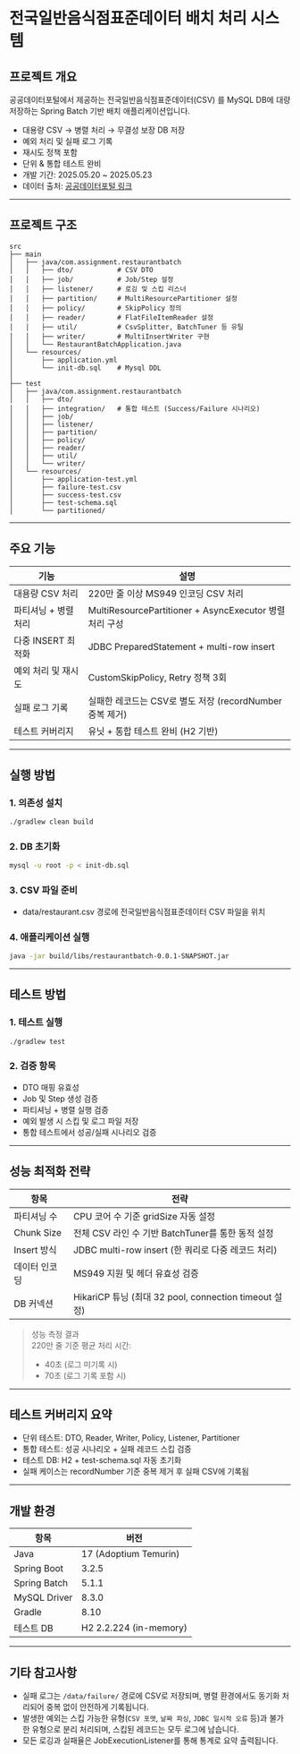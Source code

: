 

# 전국일반음식점표준데이터 배치 처리 시스템

## 프로젝트 개요

공공데이터포털에서 제공하는 전국일반음식점표준데이터(CSV) 를 MySQL DB에 대량 저장하는 Spring Batch 기반 배치 애플리케이션입니다.

* 대용량 CSV → 병렬 처리 → 무결성 보장 DB 저장
* 예외 처리 및 실패 로그 기록
* 재시도 정책 포함
* 단위 & 통합 테스트 완비
* 개발 기간: 2025.05.20 \~ 2025.05.23
* 데이터 출처: [공공데이터포털 링크](https://www.data.go.kr/data/15096283/standard.do)

---

## 프로젝트 구조

```text
src
├── main
│   ├── java/com.assignment.restaurantbatch
│   │   ├── dto/           # CSV DTO
│   │   ├── job/           # Job/Step 설정
│   │   ├── listener/      # 로깅 및 스킵 리스너
│   │   ├── partition/     # MultiResourcePartitioner 설정
│   │   ├── policy/        # SkipPolicy 정의
│   │   ├── reader/        # FlatFileItemReader 설정
│   │   ├── util/          # CsvSplitter, BatchTuner 등 유틸
│   │   ├── writer/        # MultiInsertWriter 구현
│   │   └── RestaurantBatchApplication.java
│   └── resources/
│       ├── application.yml
│       └── init-db.sql    # Mysql DDL
│
├── test
│   ├── java/com.assignment.restaurantbatch
│   │   ├── dto/
│   │   ├── integration/   # 통합 테스트 (Success/Failure 시나리오)
│   │   ├── job/
│   │   ├── listener/
│   │   ├── partition/
│   │   ├── policy/
│   │   ├── reader/
│   │   ├── util/
│   │   └── writer/
│   └── resources/
│       ├── application-test.yml
│       ├── failure-test.csv
│       ├── success-test.csv
│       ├── test-schema.sql
│       └── partitioned/  
```

---

## 주요 기능

| 기능              | 설명                                                |
| --------------- | ------------------------------------------------- |
| 대용량 CSV 처리    | 220만 줄 이상 MS949 인코딩 CSV 처리                        |
| 파티셔닝 + 병렬 처리  | MultiResourcePartitioner + AsyncExecutor 병렬 처리 구성 |
| 다중 INSERT 최적화 | JDBC PreparedStatement + multi-row insert       |
| 예외 처리 및 재시도   | CustomSkipPolicy, Retry 정책 3회                 |
| 실패 로그 기록      | 실패한 레코드는 CSV로 별도 저장 (recordNumber 중복 제거)          |
| 테스트 커버리지      | 유닛 + 통합 테스트 완비 (H2 기반)                            |

---

## 실행 방법

### 1. 의존성 설치

```bash
./gradlew clean build
```

### 2. DB 초기화

```bash
mysql -u root -p < init-db.sql
```

### 3. CSV 파일 준비

* data/restaurant.csv 경로에 전국일반음식점표준데이터 CSV 파일을 위치

### 4. 애플리케이션 실행

```bash
java -jar build/libs/restaurantbatch-0.0.1-SNAPSHOT.jar
```

---

## 테스트 방법

### 1. 테스트 실행

```bash
./gradlew test
```

### 2. 검증 항목

* DTO 매핑 유효성
* Job 및 Step 생성 검증
* 파티셔닝 + 병렬 실행 검증
* 예외 발생 시 스킵 및 로그 파일 저장
* 통합 테스트에서 성공/실패 시나리오 검증

---

## 성능 최적화 전략

| 항목         | 전략                                              |
| ---------- | ----------------------------------------------- |
| 파티셔닝 수     | CPU 코어 수 기준 gridSize 자동 설정                    |
| Chunk Size | 전체 CSV 라인 수 기반 BatchTuner를 통한 동적 설정           |
| Insert 방식  | JDBC multi-row insert (한 쿼리로 다중 레코드 처리)       |
| 데이터 인코딩    | MS949 지원 및 헤더 유효성 검증                            |
| DB 커넥션     | HikariCP 튜닝 (최대 32 pool, connection timeout 설정) |

> 성능 측정 결과  
> 220만 줄 기준 평균 처리 시간:
> - 40초 (로그 미기록 시)
> - 70초 (로그 기록 포함 시)

---

## 테스트 커버리지 요약

* 단위 테스트: DTO, Reader, Writer, Policy, Listener, Partitioner
* 통합 테스트: 성공 시나리오 + 실패 레코드 스킵 검증
* 테스트 DB: H2 + test-schema.sql 자동 초기화
* 실패 케이스는 recordNumber 기준 중복 제거 후 실패 CSV에 기록됨

---

## 개발 환경

| 항목           | 버전                     |
| ------------ | ---------------------- |
| Java         | 17 (Adoptium Temurin)  |
| Spring Boot  | 3.2.5                  |
| Spring Batch | 5.1.1                  |
| MySQL Driver | 8.3.0                  |
| Gradle       | 8.10                   |
| 테스트 DB       | H2 2.2.224 (in-memory) |

---

## 기타 참고사항

* 실패 로그는 `/data/failure/` 경로에 CSV로 저장되며, 병렬 환경에서도 동기화 처리되어 중복 없이 안전하게 기록됩니다.
* 발생한 예외는 스킵 가능한 유형(`CSV 포맷`, `날짜 파싱`, `JDBC 일시적 오류` 등)과 불가한 유형으로 분리 처리되며, 스킵된 레코드는 모두 로그에 남습니다.
* 모든 로깅과 실패율은 JobExecutionListener를 통해 통계로 요약 출력됩니다.
